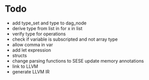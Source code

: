 # Todo
* add type_set and type to dag_node
* derive type from list in for x in list
* verify type for operations
* check if variable is subscripted and not array type
* allow comma in var
* add let expression
* structs
* change parsing functions to SESE update memory annotations
* link to LLVM
* generate LLVM IR